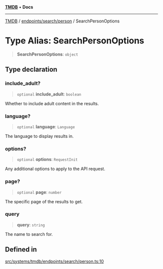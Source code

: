 [**TMDB**](../../../../README.md) • **Docs**

***

[TMDB](../../../../README.md) / [endpoints/search/person](../README.md) / SearchPersonOptions

# Type Alias: SearchPersonOptions

> **SearchPersonOptions**: `object`

## Type declaration

### include\_adult?

> `optional` **include\_adult**: `boolean`

Whether to include adult content in the results.

### language?

> `optional` **language**: `Language`

The language to display results in.

### options?

> `optional` **options**: `RequestInit`

Any additional options to apply to the API request.

### page?

> `optional` **page**: `number`

The specific page of the results to get.

### query

> **query**: `string`

The name to search for.

## Defined in

[src/systems/tmdb/endpoints/search/person.ts:10](https://github.com/Norviah/media-hub/blob/b0accce5c447ccf1a18696f3cb0baef1f5bd16be/src/systems/tmdb/endpoints/search/person.ts#L10)
